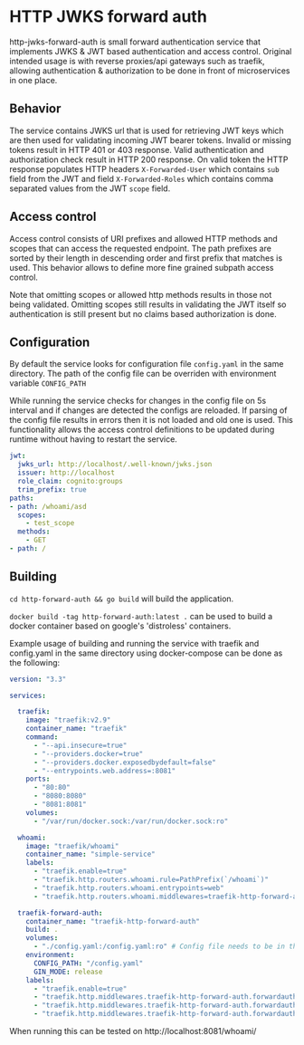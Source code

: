 # HTTP JWKS forward auth
http-jwks-forward-auth is small forward authentication service that implements JWKS & JWT based authentication 
and access control. Original intended usage is with reverse proxies/api gateways such as traefik, allowing authentication & 
authorization to be done in front of microservices in one place.

## Behavior

The service contains JWKS url that is used for retrieving JWT keys which are then used for validating incoming JWT 
bearer tokens. Invalid or missing tokens result in HTTP 401 or 403 response. Valid authentication and authorization check result in HTTP 200 response.
On valid token the HTTP response populates HTTP headers `X-Forwarded-User` which contains `sub` field from the JWT
and field `X-Forwarded-Roles` which contains comma separated values from the JWT `scope` field.

## Access control

Access control consists of URI prefixes and allowed HTTP methods and scopes that can access the requested endpoint.
 The path prefixes are sorted by their length in descending order and first prefix that matches is used. 
This behavior allows to define more fine grained subpath access control.

Note that omitting scopes or allowed http methods results in those not being validated. Omitting scopes still results in 
validating the JWT itself so authentication is still present but no claims based authorization is done.

## Configuration

By default the service looks for configuration file `config.yaml` in the same directory. The path of the config  file 
can be overriden with environment variable `CONFIG_PATH`

While running the service checks for changes in the config file on 5s interval and if changes are detected the configs are reloaded.
If parsing of the config file results in errors then it is not loaded and old one is used. This functionality allows the 
access control definitions to be updated during runtime without having to restart the service.

```yaml
jwt:
  jwks_url: http://localhost/.well-known/jwks.json
  issuer: http://localhost
  role_claim: cognito:groups
  trim_prefix: true
paths:
- path: /whoami/asd
  scopes:
    - test_scope
  methods:
    - GET
- path: /
```

## Building

`cd http-forward-auth && go build` will build the application.

`docker build -tag http-forward-auth:latest .` can be used to build a docker container based on google's 'distroless' containers.

Example usage of building and running the service with traefik and config.yaml in the same directory using docker-compose can be done as the following:

```yaml
version: "3.3"

services:

  traefik:
    image: "traefik:v2.9"
    container_name: "traefik"
    command:
      - "--api.insecure=true"
      - "--providers.docker=true"
      - "--providers.docker.exposedbydefault=false"
      - "--entrypoints.web.address=:8081"
    ports:
      - "80:80"
      - "8080:8080"
      - "8081:8081"
    volumes:
      - "/var/run/docker.sock:/var/run/docker.sock:ro"

  whoami:
    image: "traefik/whoami"
    container_name: "simple-service"
    labels:
      - "traefik.enable=true"
      - "traefik.http.routers.whoami.rule=PathPrefix(`/whoami`)"
      - "traefik.http.routers.whoami.entrypoints=web"
      - "traefik.http.routers.whoami.middlewares=traefik-http-forward-auth"

  traefik-forward-auth:
    container_name: "traefik-http-forward-auth"
    build: .
    volumes:
      - "./config.yaml:/config.yaml:ro" # Config file needs to be in the same directory
    environment:
      CONFIG_PATH: "/config.yaml"
      GIN_MODE: release
    labels:
      - "traefik.enable=true"
      - "traefik.http.middlewares.traefik-http-forward-auth.forwardauth.address=http://traefik-http-forward-auth:8080"
      - "traefik.http.middlewares.traefik-http-forward-auth.forwardauth.authRequestHeaders=Authorization" # Pass Authorization header for the authentication service
      - "traefik.http.middlewares.traefik-http-forward-auth.forwardauth.authResponseHeaders=X-Forwarded-User, X-Forwarded-Roles" # Forward the returned user and role headers
```

When running this can be tested on http://localhost:8081/whoami/